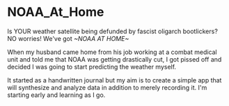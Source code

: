# NOAA_At_Home
Is YOUR weather satellite being defunded by fascist oligarch bootlickers? NO worries! We've got
*~NOAA AT HOME~*

When my husband came home from his job working at a combat medical unit and told me that NOAA was getting drastically cut, I got pissed off and decided I was going to start predicting the weather myself. 

It started as a handwritten journal but my aim is to create a simple app that will synthesize and analyze data in addition to merely recording it. I'm starting early and learning as I go. 
